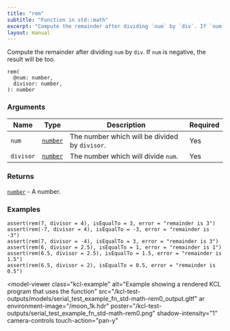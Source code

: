```yaml
---
title: "rem"
subtitle: "Function in std::math"
excerpt: "Compute the remainder after dividing `num` by `div`. If `num` is negative, the result will be too."
layout: manual
---
```


Compute the remainder after dividing `num` by `div`. If `num` is negative, the result will be too.

```kcl
rem(
  @num: number,
  divisor: number,
): number
```



### Arguments

| Name | Type | Description | Required |
|----------|------|-------------|----------|
| `num` | [`number`](/docs/kcl-std/types/std-types-number) | The number which will be divided by `divisor`. | Yes |
| `divisor` | [`number`](/docs/kcl-std/types/std-types-number) | The number which will divide `num`. | Yes |

### Returns

[`number`](/docs/kcl-std/types/std-types-number) - A number.


### Examples

```kcl
assert(rem(7, divisor = 4), isEqualTo = 3, error = "remainder is 3")
assert(rem(-7, divisor = 4), isEqualTo = -3, error = "remainder is -3")
assert(rem(7, divisor = -4), isEqualTo = 3, error = "remainder is 3")
assert(rem(6, divisor = 2.5), isEqualTo = 1, error = "remainder is 1")
assert(rem(6.5, divisor = 2.5), isEqualTo = 1.5, error = "remainder is 1.5")
assert(rem(6.5, divisor = 2), isEqualTo = 0.5, error = "remainder is 0.5")

```


<model-viewer
  class="kcl-example"
  alt="Example showing a rendered KCL program that uses the  function"
  src="/kcl-test-outputs/models/serial_test_example_fn_std-math-rem0_output.gltf"
  ar
  environment-image="/moon_1k.hdr"
  poster="/kcl-test-outputs/serial_test_example_fn_std-math-rem0.png"
  shadow-intensity="1"
  camera-controls
  touch-action="pan-y"
>
</model-viewer>


